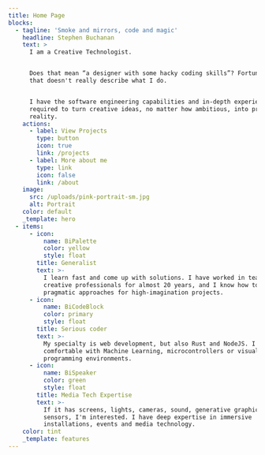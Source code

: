 ```yaml
---
title: Home Page
blocks:
  - tagline: 'Smoke and mirrors, code and magic'
    headline: Stephen Buchanan
    text: >
      I am a Creative Technologist.


      Does that mean “a designer with some hacky coding skills”? Fortunately,
      that doesn't really describe what I do.


      I have the software engineering capabilities and in-depth experience
      required to turn creative ideas, no matter how ambitious, into pragmatic
      reality.
    actions:
      - label: View Projects
        type: button
        icon: true
        link: /projects
      - label: More about me
        type: link
        icon: false
        link: /about
    image:
      src: /uploads/pink-portrait-sm.jpg
      alt: Portrait
    color: default
    _template: hero
  - items:
      - icon:
          name: BiPalette
          color: yellow
          style: float
        title: Generalist
        text: >-
          I learn fast and come up with solutions. I have worked in teams of
          creative professionals for almost 20 years, and I know how to find
          pragmatic approaches for high-imagination projects. 
      - icon:
          name: BiCodeBlock
          color: primary
          style: float
        title: Serious coder
        text: >-
          My specialty is web development, but also Rust and NodeJS. I'm
          comfortable with Machine Learning, microcontrollers or visual
          programming environments.
      - icon:
          name: BiSpeaker
          color: green
          style: float
        title: Media Tech Expertise
        text: >-
          If it has screens, lights, cameras, sound, generative graphics or
          sensors, I'm interested. I have deep expertise in immersive
          installations, events and media technology.
    color: tint
    _template: features
---
```


